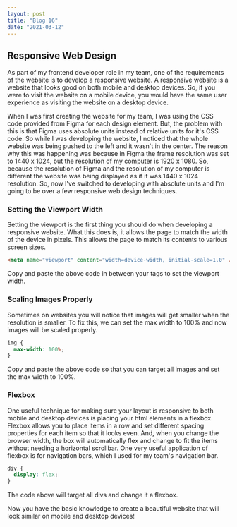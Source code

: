 ```yaml
---
layout: post
title: "Blog 16"
date: "2021-03-12"
---
```


## Responsive Web Design
As part of my frontend developer role in my team, one of the requirements of the website is to develop a responsive website. A responsive website is a website that looks good on both mobile and desktop devices. So, if you were to visit the website on a mobile device, you would have the same user experience as visiting the website on a desktop device.

When I was first creating the website for my team, I was using the CSS code provided from Figma for each design element. But, the problem with this is that Figma uses absolute units instead of relative units for it's CSS code. So while I was developing the website, I noticed that the whole website was being pushed to the left and it wasn't in the center. The reason why this was happening was because in Figma the frame resolution was set to 1440 x 1024, but the resolution of my computer is 1920 x 1080. So, because the resolution of Figma and the resolution of my computer is different the website was being displayed as if it was 1440 x 1024 resolution. So, now I've switched to developing with absolute units and I'm going to be over a few responsive web design techniques.

### Setting the Viewport Width
Setting the viewport is the first thing you should do when developing a responsive website. What this does is, it allows the page to match the width of the device in pixels. This allows the page to match its contents to various screen sizes.

```html
<meta name="viewport" content="width=device-width, initial-scale=1.0" />
```
Copy and paste the above code in between your <head> tags to set the viewport width.

### Scaling Images Properly
Sometimes on websites you will notice that images will get smaller when the resolution is smaller. To fix this, we can set the max width to 100% and now images will be scaled properly.

```css
img {
  max-width: 100%;
}  
```
Copy and paste the above code so that you can target all images and set the max width to 100%.

### Flexbox
One useful technique for making sure your layout is responsive to both mobile and desktop devices is placing your html elements in a flexbox. Flexbox allows you to place items in a row and set different spacing properties for each item so that it looks even. And, when you change the browser width, the box will automatically flex and change to fit the items without needing a horizontal scrollbar. One very useful application of flexbox is for navigation bars, which I used for my team's navigation bar.

```css
div {
  display: flex;
}  
```

The code above will target all divs and change it a flexbox.

Now you have the basic knowledge to create a beautiful website that will look similar on mobile and desktop devices!